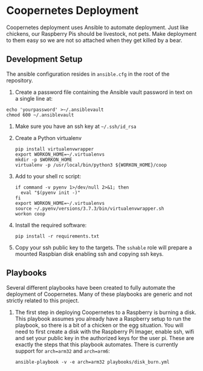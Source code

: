 # Coopernetes Deployment

Coopernetes deployment uses Ansible to automate deployment. Just like chickens,
our Raspberry Pis should be livestock, not pets. Make deployment to them easy
so we are not so attached when they get killed by a bear.

## Development Setup

The ansible configuration resides in `ansible.cfg` in the root of the repository.

1.  Create a password file containing the Ansible vault password in text on a
    single line at:

   ```
   echo 'yourpassword' >~/.ansiblevault
   chmod 600 ~/.ansiblevault
   ```

1. Make sure you have an ssh key at `~/.ssh/id_rsa`

1. Create a Python virtualenv
   ```
   pip install virtualenvwrapper
   export WORKON_HOME=~/.virtualenvs
   mkdir -p $WORKON_HOME
   virtualenv -p /usr/local/bin/python3 ${WORKON_HOME}/coop
   ```

1. Add to your shell rc script:
   ```
   if command -v pyenv 1>/dev/null 2>&1; then
     eval "$(pyenv init -)"
   fi
   export WORKON_HOME=~/.virtualenvs
   source ~/.pyenv/versions/3.7.3/bin/virtualenvwrapper.sh
   workon coop
   ```

1. Install the required software:
   ```
   pip install -r requirements.txt
   ```

1. Copy your ssh public key to the targets. The `sshable` role will prepare
   a mounted Raspbian disk enabling ssh and copying ssh keys.

## Playbooks

Several different playbooks have been created to fully automate the deployment of
Coopernetes. Many of these playbooks are generic and not strictly related to this
project.

1. The first step in deploying Coopernetes to a Raspberry is burning a disk. This
   playbook assumes you already have a Raspberry setup to run the playbook, so there
   is a bit of a chicken or the egg situation. You will need to first create a disk
   with the Raspberry Pi Imager, enable ssh, wifi and set your public key in the
   authorized keys for the user pi. These are exactly the steps that this playbook
   automates. There is currently support for `arch=arm32` and `arch=arm6`:
   ```
   ansible-playbook -v -e arch=arm32 playbooks/disk_burn.yml
   ```
